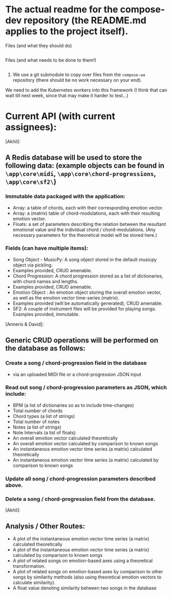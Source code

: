# The actual readme for the compose-dev repository (the README.md applies to the project itself).


Files (and what they should do)
```
```
Files (and what needs to be done to them!)
```
```

1) We use a git submodule to copy over files from the `compose-wa` repository (there should be no work necessary on your end).

We need to add the Kubernetes workers into this framework (I think that can wait till next week, since that may make it harder to test...)

# Current API (with current assignees):

[Akhil]:
## A Redis database will be used to store the following data: (example objects can be found in `\app\core\midi`, `\app\core\chord-progressions`, `\app\core\sf2\`)
### Immutable data packaged with the application:
- Array: a table of chords, each with their corresponding emotion vector.
- Array: a (matrix) table of chord-modulations, each with their resulting emotion vector.
- Floats: a set of parameters describing the relation between the resultant emotional value and the individual chord / chord-modulations. (Any necessary parameters for the theoretical model will be stored here.)
### Fields  (can have multiple items):
- Song Object - MusicPy: A song object stored in the default musicpy object via pickling.
- Examples provided, CRUD amenable.
- Chord Progression: A chord progression stored as a list of dictionaries, with chord names and lengths.
- Examples provided, CRUD amenable.
- Emotion Object : An emotion object storing the overall emotion vector, as well as the emotion vector time-series (matrix).
- Examples provided (will be automatically generated), CRUD amenable.
- SF2: A couple of instrument files will be provided for playing songs. 
Examples provided, immutable.

[Anneris & David]:
## Generic CRUD operations will be performed on the database as follows:
### Create a song / chord-progression field in the database
- via an uploaded MIDI file or a chord-progression JSON input
### Read out song / chord-progression parameters as JSON, which include:
- BPM (a list of dictionaries so as to include time-changes)
- Total number of chords
- Chord types (a list of strings)
- Total number of notes
- Notes (a list of strings)
- Note Intervals (a list of floats)
- An overall emotion vector calculated theoretically
- An overall emotion vector calculated by comparison to known songs
- An instantaneous emotion vector time series (a matrix) calculated theoretically
- An instantaneous emotion vector time series (a matrix) calculated by comparison to known songs 
### Update all song / chord-progression parameters described above.
### Delete a song / chord-progression field from the database.

[Akhil]:
## Analysis / Other Routes:
- A plot of the instantaneous emotion vector time series (a matrix) calculated theoretically
- A plot of the instantaneous emotion vector time series (a matrix) calculated by comparison to known songs
- A plot of related songs on emotion-based axes using a theoretical transformation.
- A plot of related songs on emotion-based axes by comparison to other songs by similarity methods (also using theoretical emotion vectors to calculate similarity).
- A float value denoting similarity between two songs in the database
